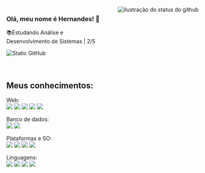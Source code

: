 <img align='right' src="https://github-readme-stats.vercel.app/api?username=Harthuz&show_icons=true&title_color=07118c&text_color=07118c&icon_color=02027a&bg_color=a1bdff&cache_seconds=2300" alt="ilustração do status do github">

### Olá, meu nome é Hernandes! 👋
<p>📚Estudando Análise e <br>Desenvolvimento de Sistemas | 2/5 </p>

<img src="https://img.shields.io/static/v1?label=Overview&message=HERNANDES&color=a1bdff&style=for-the-badge&logo=GitHub" alt="Static GitHub">

<br>
<br>
<br>
  
## Meus conhecimentos:

<p>Web: <br>
<img src = "https://img.shields.io/badge/-HTML5-E34F26?style=flat&logo=html5&logoColor=white"> <img src = "https://img.shields.io/badge/-CSS3-1572B6?style=flat&logo=css3&logoColor=white">
<img src="https://img.shields.io/badge/-Bootstrap-563D7C?style=flat&logo=bootstrap&logoColor=white">
<img src="https://img.shields.io/badge/-JavaScript-eed718?style=flat&logo=javascript&logoColor=ffffff">
<img src="https://img.shields.io/badge/-Node.js-3C873A?style=flat&logo=Node.js&logoColor=white">

<p>Banco de dados: <br>
<img src="https://img.shields.io/badge/-MySQL-F29111?style=flat&logo=mysql&logoColor=FFFFFF">
<img src="https://img.shields.io/badge/Microsoft_SQL_Server-CC2927">

<p>Plataformas e SO: <br>
<img src="http://img.shields.io/badge/-Git-F1502F?style=flat&logo=git&logoColor=FFFFFF">
<img src="http://img.shields.io/badge/-Github-000000?style=flat&logo=github&logoColor=FFFFFF">
<img src="https://img.shields.io/badge/Linux-FCC624?style=flat&logo=linux&logoColor=black">
<img src="https://img.shields.io/badge/Figma-F24E1E?style=flat&logo=figma&logoColor=white">

<p>Linguagens: <br>
<img src="https://img.shields.io/badge/python-3670A0?style=flat&logo=python&logoColor=f0d656">
<img src="https://img.shields.io/badge/Java-ED8B00?style=flat&logo=openjdk&logoColor=white">
<img src="https://img.shields.io/badge/Kotlin-7F52FF?style=flat&logo=Kotlin&logoColor=white">
<img src="https://img.shields.io/badge/C++-00599C?style=flat&logo=C%2B%2B&logoColor=white">
